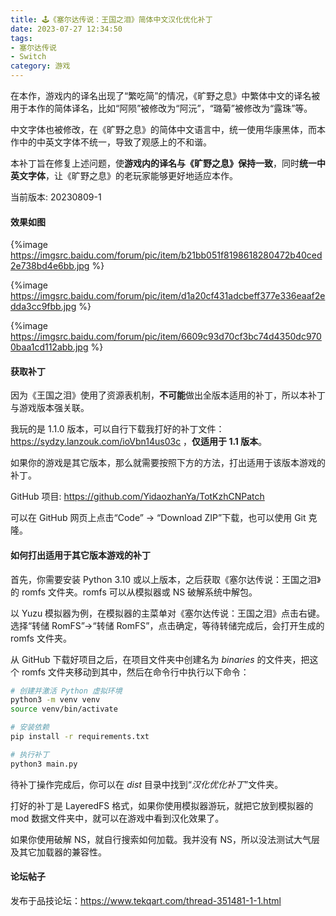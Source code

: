 ```yaml
---
title: 🕹️《塞尔达传说：王国之泪》简体中文汉化优化补丁
date: 2023-07-27 12:34:50
tags:
- 塞尔达传说
- Switch
category: 游戏
---
```


在本作，游戏内的译名出现了“繁吃简”的情况，《旷野之息》中繁体中文的译名被用于本作的简体译名，比如“阿陨”被修改为“阿沅”，“璐菊”被修改为“露珠”等。

中文字体也被修改，在《旷野之息》的简体中文语言中，统一使用华康黑体，而本作中的中英文字体不统一，导致了观感上的不和谐。

本补丁旨在修复上述问题，使**游戏内的译名与《旷野之息》保持一致**，同时**统一中英文字体**，让《旷野之息》的老玩家能够更好地适应本作。

当前版本: 20230809-1

#### 效果如图

{%image https://imgsrc.baidu.com/forum/pic/item/b21bb051f8198618280472b40ced2e738bd4e6bb.jpg %}

{%image https://imgsrc.baidu.com/forum/pic/item/d1a20cf431adcbeff377e336eaaf2edda3cc9fbb.jpg %}

{%image https://imgsrc.baidu.com/forum/pic/item/6609c93d70cf3bc74d4350dc9700baa1cd112abb.jpg %}

#### 获取补丁

因为《王国之泪》使用了资源表机制，**不可能**做出全版本适用的补丁，所以本补丁与游戏版本强关联。

我玩的是 1.1.0 版本，可以自行下载我打好的补丁文件：https://sydzy.lanzouk.com/ioVbn14us03c ，**仅适用于 1.1 版本**。

如果你的游戏是其它版本，那么就需要按照下方的方法，打出适用于该版本游戏的补丁。

GitHub 项目: https://github.com/YidaozhanYa/TotKzhCNPatch

可以在 GitHub 网页上点击“Code” -> “Download ZIP”下载，也可以使用 Git 克隆。

#### 如何打出适用于其它版本游戏的补丁

首先，你需要安装 Python 3.10 或以上版本，之后获取《塞尔达传说：王国之泪》的 romfs 文件夹。romfs 可以从模拟器或 NS 破解系统中解包。

以 Yuzu 模拟器为例，在模拟器的主菜单对《塞尔达传说：王国之泪》点击右键。选择“转储 RomFS”->“转储 RomFS”，点击确定，等待转储完成后，会打开生成的 romfs 文件夹。

从 GitHub 下载好项目之后，在项目文件夹中创建名为 *binaries* 的文件夹，把这个 romfs 文件夹移动到其中，然后在命令行中执行以下命令：

```bash
# 创建并激活 Python 虚拟环境
python3 -m venv venv
source venv/bin/activate

# 安装依赖
pip install -r requirements.txt

# 执行补丁
python3 main.py
```

待补丁操作完成后，你可以在 *dist* 目录中找到“*汉化优化补丁*”文件夹。

打好的补丁是 LayeredFS 格式，如果你使用模拟器游玩，就把它放到模拟器的 mod 数据文件夹中，就可以在游戏中看到汉化效果了。

如果你使用破解 NS，就自行搜索如何加载。我并没有 NS，所以没法测试大气层及其它加载器的兼容性。

#### 论坛帖子

发布于品技论坛：https://www.tekqart.com/thread-351481-1-1.html
